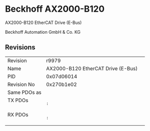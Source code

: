 # Beckhoff AX2000-B120

AX2000-B120 EtherCAT Drive (E-Bus)

Beckhoff Automation GmbH & Co. KG



## Revisions
<table>
<tr >
<td>Revision</td>
<td><div class="foo">r9979</div></td>
</tr>
<tr >
<td>Name</td>
<td><div class="foo">AX2000-B120 EtherCAT Drive (E-Bus)</div></td>
</tr>
<tr >
<td>PID</td>
<td><div class="foo">0x07d06014</div></td>
</tr>
<tr >
<td>Revision No</td>
<td>0x270b1e02</td>
</tr>
<tr >
<td>Same PDOs as</td>
<td></td>
</tr>
<tr class="txpdo pdosection">
<td rowspan=1 valign=top>TX PDOs</td>
<td><pre>: </pre></td>
<td></td>
</tr>
<tr class="rxpdo pdosection">
<td rowspan=1 valign=top>RX PDOs</td>
<td><pre>: </pre></td>
<td></td>
</tr>
</table>
